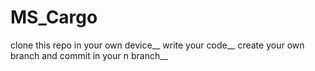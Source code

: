 # MS_Cargo
clone this repo in your own device__
write your code__
create your own branch and commit in your n branch__
